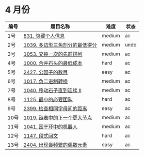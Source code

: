# 4 月份

**编号**|**题目名称**|**难度**|**状态**
--------|------------|--------|--------
1号|[831. 隐藏个人信息](./第1题%20831.%20隐藏个人信息)|medium|ac
2号|[1039. 多边形三角剖分的最低得分](./第2题%201039.%20多边形三角剖分的最低得分)|medium|undo
3号|[1053. 交换一次的先前排列](./第3题%201053.%20交换一次的先前排列)|medium|ac
4号|[1000. 合并石头的最低成本](./第4题%201000.%20合并石头的最低成本)|hard|ac
5号|[2427. 公因子的数目](./第5题%202427.%20公因子的数目)|easy|ac
6号|[1017. 负二进制转换](./第6题%201017.%20负二进制转换)|medium|ac
7号|[1040. 移动石子直到连续 II](./第7题%201040.%20移动石子直到连续%20II)|medium|ac
8号|[1125. 最小的必要团队](./第8题%2011125.%20最小的必要团队)|hard|ac
9号|[2399. 检查相同字母间的距离](./第9题%202399.%20检查相同字母间的距离)|easy|ac
10号|[1019. 链表中的下一个更大节点](./第10题%201019.%20链表中的下一个更大节点)|medium|ac
11号|[1041. 困于环中的机器人](./第11题%201041.%20困于环中的机器人)|medium|ac
12号|[1147. 段式回文](./第12题%201147.%20段式回文)|hard|ac
13号|[2404. 出现最频繁的偶数元素](./第13题%202404.%20出现最频繁的偶数元素)|easy|ac

